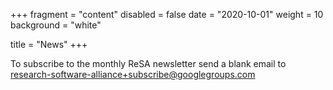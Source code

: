 +++
fragment = "content"
disabled = false
date = "2020-10-01"
weight = 10
background = "white"

title = "News"
+++

To subscribe to the monthly ReSA newsletter send a blank email to [research-software-alliance+subscribe@googlegroups.com](mailto:research-software-alliance+subscribe@googlegroups.com)